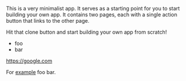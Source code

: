 This is a very minimalist app. It serves as a starting point for you to start building your own app.
It contains two pages, each with a single action button that links to the other page.

Hit that clone button and start building your own app from scratch!

- foo
- bar

https://google.com

For [example](https://example.com) foo bar.

